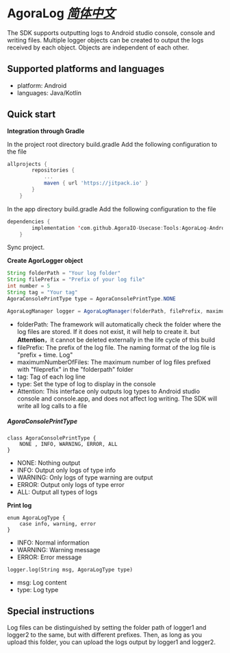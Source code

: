 # AgoraLog *[简体中文](README.zh.md)*

The SDK supports outputting logs to Android studio console, console and writing files. Multiple logger objects can be created to output the logs received by each object. Objects are independent of each other.

## Supported platforms and languages
* platform: Android
* languages: Java/Kotlin

## Quick start

**Integration through Gradle**

In the project root directory build.gradle Add the following configuration to the file
``` gradle
allprojects {
		repositories {
			...
			maven { url 'https://jitpack.io' }
		}
	}
```
In the app directory build.gradle Add the following configuration to the file
``` kotlin
dependencies {
		implementation 'com.github.AgoraIO-Usecase:Tools:AgoraLog-Android-1.0.1'
	}
```
Sync project.

**Create AgorLogger object**

``` Java
String folderPath = "Your log folder"
String filePrefix = "Prefix of your log file"
int number = 5
String tag = "Your tag"
AgoraConsolePrintType type = AgoraConsolePrintType.NONE

AgoraLogManager logger = AgoraLogManager(folderPath, filePrefix, maximumNumberOfFiles, tag, type)
```

* folderPath: The framework will automatically check the folder where the log files are stored. If it does not exist, it will help to create it. but **Attention**，it cannot be deleted externally in the life cycle of this build
* filePrefix: The prefix of the log file. The naming format of the log file is "prefix + time. Log"
* maximumNumberOfFiles: The maximum number of log files prefixed with "fileprefix" in the "folderpath" folder
* tag: Tag of each log line
* type: Set the type of log to display in the console
* Attention: This interface only outputs log types to Android studio console and console.app, and does not affect log writing. The SDK will write all log calls to a file

##### AgoraConsolePrintType
```
class AgoraConsolePrintType {
    NONE , INFO, WARNING, ERROR, ALL
}
```

* NONE: Nothing output
* INFO: Output only logs of type info
* WARNING: Only logs of type warning are output
* ERROR: Output only logs of type error
* ALL: Output all types of logs



**Print log**

```
enum AgoraLogType {
    case info, warning, error
}
```
* INFO: Normal information
* WARNING: Warning message
* ERROR: Error message

```
logger.log(String msg, AgoraLogType type)
```
* msg: Log content
* type: Log type

## Special instructions
Log files can be distinguished by setting the folder path of logger1 and logger2 to the same, but with different prefixes. Then, as long as you upload this folder, you can upload the logs output by logger1 and logger2.
